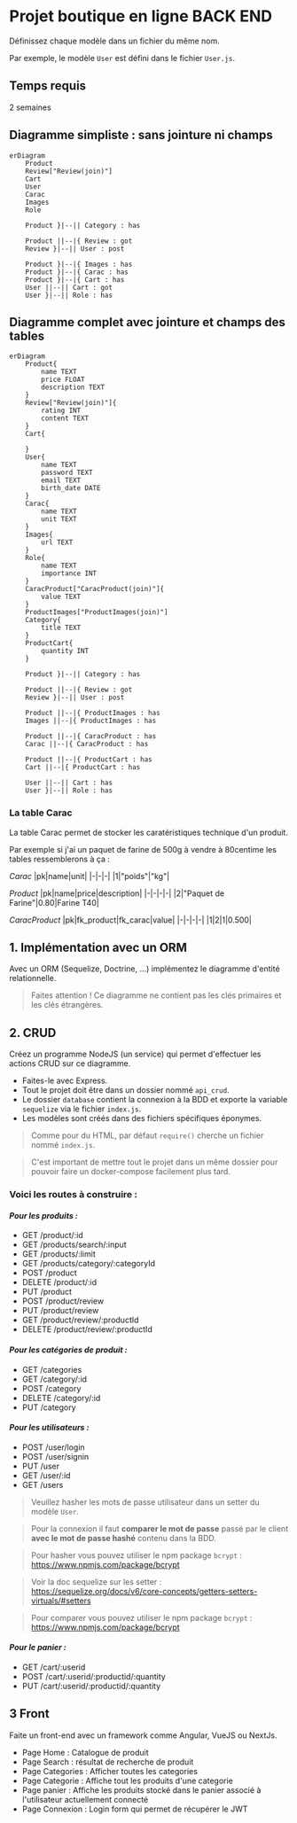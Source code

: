 # Projet boutique en ligne BACK END

Définissez chaque modèle dans un fichier du même nom.

Par exemple, le modèle `User` est défini dans le fichier `User.js`.


## Temps requis
2 semaines

## Diagramme simpliste : sans jointure ni champs
```mermaid
erDiagram
    Product
    Review["Review(join)"]
    Cart
    User
    Carac
    Images
    Role

    Product }|--|| Category : has

    Product ||--|{ Review : got
    Review }|--|| User : post

    Product }|--|{ Images : has
    Product }|--|{ Carac : has
    Product }|--|{ Cart : has
    User ||--|| Cart : got
    User }|--|| Role : has
```
## Diagramme complet avec jointure et champs des tables
```mermaid
erDiagram
    Product{
        name TEXT
        price FLOAT
        description TEXT
    }
    Review["Review(join)"]{
        rating INT
        content TEXT
    }
    Cart{

    }
    User{
        name TEXT
        password TEXT
        email TEXT
        birth_date DATE
    }
    Carac{
        name TEXT
        unit TEXT
    }
    Images{
        url TEXT
    }
    Role{
        name TEXT
        importance INT
    }
    CaracProduct["CaracProduct(join)"]{
        value TEXT
    }
    ProductImages["ProductImages(join)"]
    Category{
        title TEXT
    }
    ProductCart{
        quantity INT
    }

    Product }|--|| Category : has

    Product ||--|{ Review : got
    Review }|--|| User : post
    
    Product ||--|{ ProductImages : has
    Images ||--|{ ProductImages : has
    
    Product ||--|{ CaracProduct : has
    Carac ||--|{ CaracProduct : has
    
    Product ||--|{ ProductCart : has
    Cart ||--|{ ProductCart : has

    User ||--|| Cart : has
    User }|--|| Role : has
```

### La table Carac

La table Carac permet de stocker les caratéristiques technique d'un produit.

Par exemple si j'ai un paquet de farine de 500g à vendre à 80centime les tables ressemblerons à ça :


*Carac*
|pk|name|unit|
|-|-|-|
|1|"poids"|"kg"|

*Product*
|pk|name|price|description|
|-|-|-|-|
|2|"Paquet de Farine"|0.80|Farine T40|

*CaracProduct*
|pk|fk_product|fk_carac|value|
|-|-|-|-|
|1|2|1|0.500|

## 1. Implémentation avec un ORM

Avec un ORM (Sequelize, Doctrine, ...) implémentez le diagramme d'entité relationnelle.

> Faites attention ! Ce diagramme ne contient pas les clés primaires et les clés étrangères.


## 2. CRUD
Créez un programme NodeJS (un service) qui permet d'effectuer les actions CRUD sur ce diagramme.
- Faites-le avec Express.
- Tout le projet doit être dans un dossier nommé `api_crud`.
- Le dossier `database` contient la connexion à la BDD et exporte la variable `sequelize` via le fichier `index.js`.
- Les modèles sont créés dans des fichiers spécifiques éponymes. 

> Comme pour du HTML, par défaut `require()` cherche un fichier nommé `index.js`.

> C'est important de mettre tout le projet dans un même dossier pour pouvoir faire un docker-compose facilement plus tard.

### Voici les routes à construire :

#### *Pour les produits :*
- GET /product/:id
- GET /products/search/:input
- GET /products/:limit
- GET /products/category/:categoryId
- POST /product
- DELETE /product/:id
- PUT /product
- POST /product/review
- PUT /product/review
- GET /product/review/:productId
- DELETE /product/review/:productId

#### *Pour les catégories de produit :*
- GET /categories
- GET /category/:id
- POST /category
- DELETE /category/:id
- PUT /category

#### *Pour les utilisateurs :*
- POST /user/login
- POST /user/signin
- PUT /user
- GET /user/:id
- GET /users

> Veuillez hasher les mots de passe utilisateur dans un setter du modèle `User`.

> Pour la connexion il faut **comparer le mot de passe** passé par le client **avec le mot de passe hashé** contenu dans la BDD. 

>  Pour hasher vous pouvez utiliser le npm package `bcrypt`  : https://www.npmjs.com/package/bcrypt

> Voir la doc sequelize sur les setter : https://sequelize.org/docs/v6/core-concepts/getters-setters-virtuals/#setters

> Pour comparer vous pouvez utiliser le npm package `bcrypt`  : https://www.npmjs.com/package/bcrypt


#### *Pour le panier :*
- GET /cart/:userid
- POST /cart/:userid/:productid/:quantity
- PUT /cart/:userid/:productid/:quantity

## 3 Front

Faite un front-end avec un framework comme Angular, VueJS ou NextJs.

- Page Home : Catalogue de produit
- Page Search : résultat de recherche de produit
- Page Categories : Afficher toutes les categories
- Page Categorie : Affiche tout les produits d'une categorie
- Page panier : Affiche les produits stocké dans le panier associé à l'utilisateur actuellement connecté
- Page Connexion : Login form qui permet de récupérer le JWT